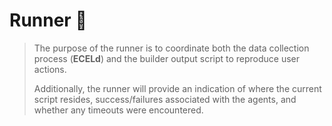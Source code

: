 # Runner :rocket:
>The purpose of the runner is to coordinate both the data collection process (**ECELd**) and the builder output script to reproduce user actions.
>
>Additionally, the runner will provide an indication of where the current script resides, success/failures associated with the agents, and whether any timeouts were encountered.
